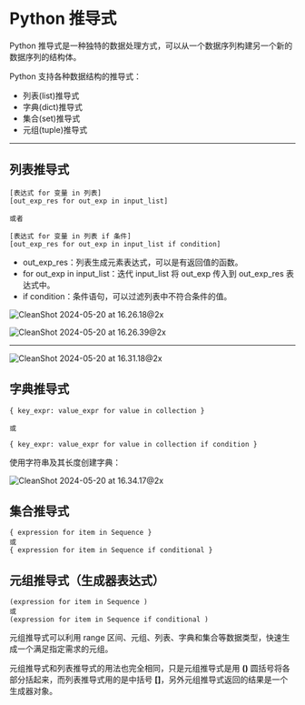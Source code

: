 # Python 推导式

Python 推导式是一种独特的数据处理方式，可以从一个数据序列构建另一个新的数据序列的结构体。

Python 支持各种数据结构的推导式：

- 列表(list)推导式
- 字典(dict)推导式
- 集合(set)推导式
- 元组(tuple)推导式

---

## 列表推导式

```
[表达式 for 变量 in 列表] 
[out_exp_res for out_exp in input_list]

或者 

[表达式 for 变量 in 列表 if 条件]
[out_exp_res for out_exp in input_list if condition]
```

- out_exp_res：列表生成元素表达式，可以是有返回值的函数。
- for out_exp in input_list：迭代 input_list 将 out_exp 传入到 out_exp_res 表达式中。
- if condition：条件语句，可以过滤列表中不符合条件的值。

![CleanShot 2024-05-20 at 16.26.18@2x](https://kuiqwang.oss-cn-chengdu.aliyuncs.com/blog/CleanShot%202024-05-20%20at%2016.26.18@2x.png)

![CleanShot 2024-05-20 at 16.26.39@2x](https://kuiqwang.oss-cn-chengdu.aliyuncs.com/blog/CleanShot%202024-05-20%20at%2016.26.39@2x.png)

---

![CleanShot 2024-05-20 at 16.31.18@2x](https://kuiqwang.oss-cn-chengdu.aliyuncs.com/blog/CleanShot%202024-05-20%20at%2016.31.18@2x.png)

## 字典推导式

```
{ key_expr: value_expr for value in collection }

或

{ key_expr: value_expr for value in collection if condition }
```

使用字符串及其长度创建字典：

![CleanShot 2024-05-20 at 16.34.17@2x](https://kuiqwang.oss-cn-chengdu.aliyuncs.com/blog/CleanShot%202024-05-20%20at%2016.34.17@2x.png)

## 集合推导式

```
{ expression for item in Sequence }
或
{ expression for item in Sequence if conditional }
```

## 元组推导式（生成器表达式）

```
(expression for item in Sequence )
或
(expression for item in Sequence if conditional )
```

元组推导式可以利用 range 区间、元组、列表、字典和集合等数据类型，快速生成一个满足指定需求的元组。

元组推导式和列表推导式的用法也完全相同，只是元组推导式是用 **()** 圆括号将各部分括起来，而列表推导式用的是中括号 **[]**，另外元组推导式返回的结果是一个生成器对象。
